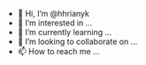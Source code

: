 - 👋 Hi, I’m @hhrianyk
- 👀 I’m interested in ...
- 🌱 I’m currently learning ...
- 💞️ I’m looking to collaborate on ...
- 📫 How to reach me ...

<!---
hhrianyk/hhrianyk is a ✨ special ✨ repository because its `README.md` (this file) appears on your GitHub profile.
You can click the Preview link to take a look at your changes.
--->
